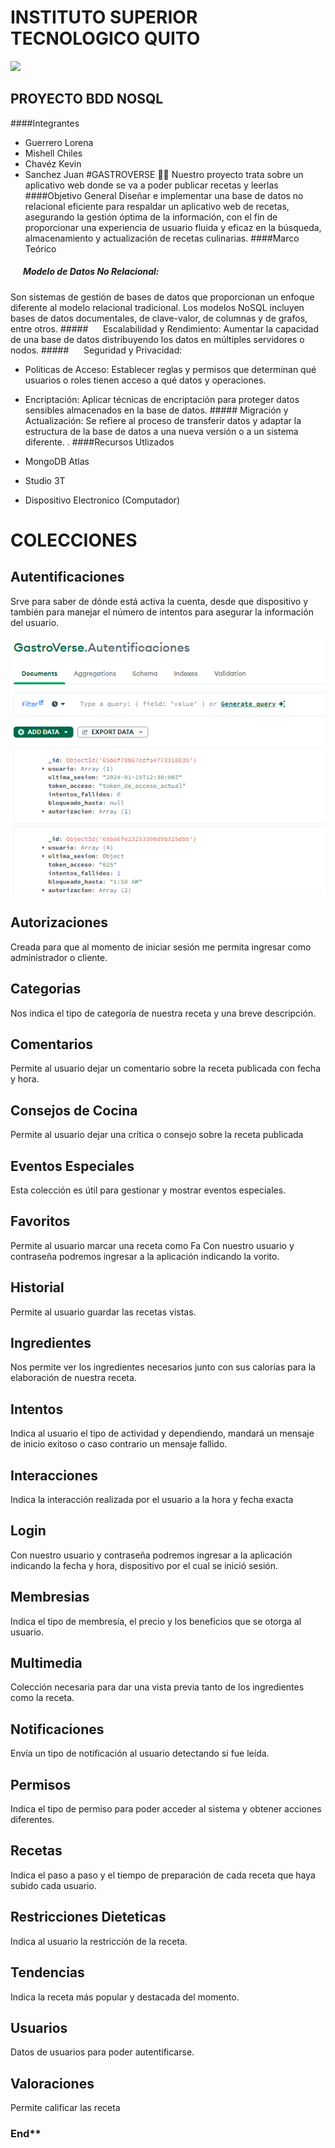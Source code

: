 # INSTITUTO SUPERIOR  TECNOLOGICO QUITO
![](https://qiu.itq.edu.ec/Principal/imgLogin/loading.png)

## PROYECTO BDD NOSQL

####Integrantes

-  Guerrero Lorena 
- Mishell Chiles
- Chavéz Kevin
- Sanchez Juan
#GASTROVERSE 🥗🍕
Nuestro proyecto trata sobre un aplicativo web donde se va a poder publicar recetas y leerlas
####Objetivo General
Diseñar e implementar una base de datos no relacional eficiente para respaldar un aplicativo web de recetas, asegurando la gestión óptima de la información, con el fin de proporcionar una experiencia de usuario fluida y eficaz en la búsqueda, almacenamiento y actualización de recetas culinarias.
####Marco Teórico
##### ‎ ‎ ‎ ‎ ‎ ‎‎  Modelo de Datos No Relacional:
Son sistemas de gestión de bases de datos que proporcionan un enfoque diferente al modelo relacional tradicional. Los modelos NoSQL incluyen bases de datos documentales, de clave-valor, de columnas y de grafos, entre otros.
#####‎ ‎ ‎ ‎ ‎ ‎ ‎Escalabilidad y Rendimiento:
Aumentar la capacidad de una base de datos distribuyendo los datos en múltiples servidores o nodos.
#####‎ ‎ ‎ ‎ ‎ ‎ ‎Seguridad y Privacidad:
   - Políticas de Acceso: Establecer reglas y permisos que determinan qué usuarios o roles tienen acceso a qué datos y operaciones.
   
 - Encriptación: Aplicar técnicas de encriptación para proteger datos sensibles almacenados en la base de datos.
#####‎ Migración y Actualización:
Se refiere al proceso de transferir datos y adaptar la estructura de la base de datos a una nueva versión o a un sistema diferente. .
####Recursos Utlizados
- MongoDB Atlas
- Studio 3T
- Dispositivo Electronico (Computador)

# COLECCIONES
## Autentificaciones 
Srve para saber de dónde está activa la cuenta, desde que dispositivo 
y también para manejar el número de intentos para asegurar la información del usuario.    

![](https://github.com/Mishell-0/GastroVerse/blob/main/Captura%20de%20pantalla%20(183).png?raw=true)
## Autorizaciones
 Creada para que al momento de iniciar sesión me permita ingresar 
como administrador o cliente.
## Categorias
 Nos indica el tipo de categoría de nuestra receta y una breve descripción.
## Comentarios
 Permite al usuario dejar un comentario sobre la receta publicada con 
fecha y hora.
## Consejos de Cocina 
 Permite al usuario dejar una crítica o consejo sobre la receta 
publicada
## Eventos Especiales
Esta colección es útil para gestionar y mostrar eventos especiales.
## Favoritos
 Permite al usuario marcar una receta como Fa Con nuestro usuario y contraseña podremos ingresar a la aplicación indicando la vorito.
## Historial
 Permite al usuario guardar las recetas vistas.
## Ingredientes
Nos permite ver los ingredientes necesarios junto con sus calorías para 
la elaboración de nuestra receta.
## Intentos
 Indica al usuario el tipo de actividad y dependiendo, mandará un mensaje de inicio exitoso o caso contrario un mensaje fallido.
## Interacciones 
 Indica la interacción realizada por el usuario a la hora y fecha exacta
## Login
 Con nuestro usuario y contraseña podremos ingresar a la aplicación indicando la fecha y hora, dispositivo por el cual se inició sesión.
 ## Membresias
  Indica el tipo de membresía, el precio y los beneficios que se otorga al 
usuario.
 ## Multimedia
  Colección necesaria para dar una vista previa tanto de los ingredientes 
como la receta.
 ## Notificaciones
  Envía un tipo de notificación al usuario detectando si fue leída.
 ## Permisos
 Indica el tipo de permiso para poder acceder al sistema y obtener acciones 
diferentes.
 ## Recetas
  Indica el paso a paso y el tiempo de preparación de cada receta que haya 
subido cada usuario.
 ## Restricciones Dieteticas
  Indica al usuario la restricción de la receta.
 ## Tendencias
 Indica la receta más popular y destacada del momento.
 ## Usuarios
  Datos de usuarios para poder autentificarse.
 ## Valoraciones
  Permite calificar las receta
### End**
